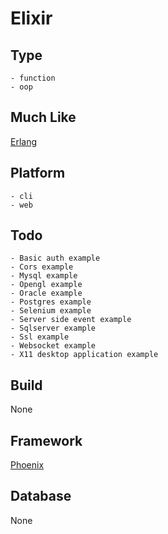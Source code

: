 # Elixir

## Type
	- function
	- oop
## Much Like
[Erlang](ERLANG.md)
## Platform
	- cli
	- web
## Todo
	- Basic auth example
	- Cors example
	- Mysql example
	- Opengl example
	- Oracle example
	- Postgres example
	- Selenium example
	- Server side event example
	- Sqlserver example
	- Ssl example
	- Websocket example
	- X11 desktop application example
## Build
None
## Framework
[Phoenix](https://github.com/bearddan2000?tab=repositories&q=elixir+phoenix&type=&language=&sort=)
## Database
None